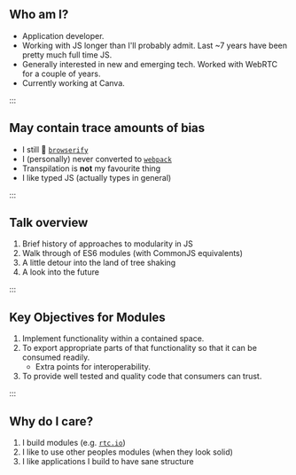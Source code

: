 ## Who am I?

- Application developer.
- Working with JS longer than I'll probably admit.  Last ~7 years have been pretty much full time JS.
- Generally interested in new and emerging tech. Worked with WebRTC for a couple of years.
- Currently working at Canva.

:::

## May contain trace amounts of bias

- I still 💖 [`browserify`](https://github.com/substack/node-browserify)
- I (personally) never converted to [`webpack`](https://webpack.js.org)
- Transpilation is __not__ my favourite thing
- I like typed JS (actually types in general)

:::

## Talk overview

1. Brief history of approaches to modularity in JS
2. Walk through of ES6 modules (with CommonJS equivalents)
3. A little detour into the land of tree shaking
4. A look into the future

:::

## Key Objectives for Modules

1. Implement functionality within a contained space.
2. To export appropriate parts of that functionality so that it can be consumed readily.
   - Extra points for interoperability.
3. To provide well tested and quality code that consumers can trust.

:::

## Why do I care?

1. I build modules (e.g. [`rtc.io`](github.com/rtc-io))
2. I like to use other peoples modules (when they look solid)
3. I like applications I build to have sane structure
